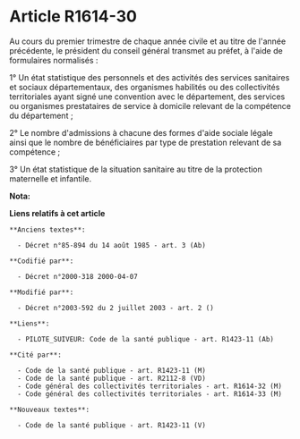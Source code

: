 # Article R1614-30

Au cours du premier trimestre de chaque année civile et au titre de l'année précédente, le président du conseil général
transmet au préfet, à l'aide de formulaires normalisés :

1° Un état statistique des personnels et des activités des services sanitaires et sociaux départementaux, des organismes
habilités ou des collectivités territoriales ayant signé une convention avec le département, des services ou organismes
prestataires de service à domicile relevant de la compétence du département ;

2° Le nombre d'admissions à chacune des formes d'aide sociale légale ainsi que le nombre de bénéficiaires par type de
prestation relevant de sa compétence ;

3° Un état statistique de la situation sanitaire au titre de la protection maternelle et infantile.

**Nota:**



**Liens relatifs à cet article**

	**Anciens textes**:

	  - Décret n°85-894 du 14 août 1985 - art. 3 (Ab)

	**Codifié par**:

	  - Décret n°2000-318 2000-04-07

	**Modifié par**:

	  - Décret n°2003-592 du 2 juillet 2003 - art. 2 ()

	**Liens**:

	  - PILOTE_SUIVEUR: Code de la santé publique - art. R1423-11 (Ab)

	**Cité par**:

	  - Code de la santé publique - art. R1423-11 (M)
	  - Code de la santé publique - art. R2112-8 (VD)
	  - Code général des collectivités territoriales - art. R1614-32 (M)
	  - Code général des collectivités territoriales - art. R1614-33 (M)

	**Nouveaux textes**:

	  - Code de la santé publique - art. R1423-11 (V)
